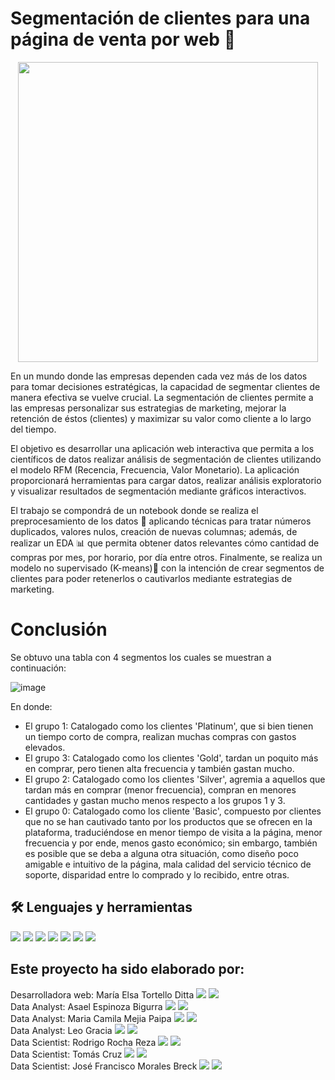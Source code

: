 # Segmentación de clientes para una página de venta por web 🛒

<div id="header" align="center">
  <img decoding="async" src="https://media.giphy.com/media/3oKIPa2TdahY8LAAxy/giphy.gif" width="480"/>
</div>


En un mundo donde las empresas dependen cada vez más de los datos para tomar decisiones estratégicas, la capacidad de segmentar clientes de manera efectiva se vuelve crucial. La segmentación de clientes permite a las empresas personalizar sus estrategias de marketing, mejorar la retención de éstos (clientes) y maximizar su valor como cliente a lo largo del tiempo.

El objetivo es desarrollar una aplicación web interactiva que permita a los científicos de datos realizar análisis de segmentación de clientes utilizando el modelo RFM (Recencia, Frecuencia, Valor Monetario). La aplicación proporcionará herramientas para cargar datos, realizar análisis exploratorio y visualizar resultados de segmentación mediante gráficos interactivos.

El trabajo se compondrá de un notebook donde se realiza el preprocesamiento de los datos 🧰 aplicando técnicas para tratar números duplicados, valores nulos, creación de nuevas columnas; además, de realizar un EDA 📊 que permita obtener datos relevantes cómo cantidad de compras por mes, por horario, por día entre otros. Finalmente, se realiza un modelo no supervisado (K-means)🤖 con la intención de crear segmentos de clientes para poder retenerlos o cautivarlos mediante estrategias de marketing.

# Conclusión 
Se obtuvo una tabla con 4 segmentos los cuales se muestran a continuación:

![image](https://github.com/MaElmoon39/RetailSaviors/assets/132926660/6deffac4-3e43-4af4-af65-896347835822)

En donde:
* El grupo 1: Catalogado como los clientes 'Platinum', que si bien tienen un tiempo corto de compra, realizan muchas compras con gastos elevados.
* El grupo 3: Catalogado como los clientes 'Gold', tardan un poquito más en comprar, pero tienen alta frecuencia y también gastan mucho.
* El grupo 2: Catalogado como los clientes 'Silver', agremia a aquellos que tardan más en comprar (menor frecuencia), compran en menores cantidades y gastan mucho menos respecto a los grupos 1 y 3.
* El grupo 0: Catalogado como los cliente 'Basic', compuesto por clientes que no se han cautivado tanto por los productos que se ofrecen en la plataforma, traduciéndose en menor tiempo de visita a la página, menor frecuencia y por ende, menos gasto económico; sin embargo, también es posible que se deba a alguna otra situación, como diseño poco amigable e intuitivo de la página, mala calidad del servicio técnico de soporte, disparidad entre lo comprado y lo recibido, entre otras.

## 🛠️ Lenguajes y herramientas 
<img src = "https://img.shields.io/badge/Jupyter-F37626.svg?&style=for-the-badge&logo=Jupyter&logoColor=white"> <img src="https://img.shields.io/badge/Python-FFD43B?style=for-the-badge&logo=python&logoColor=blue" /> <img src ="https://img.shields.io/badge/scikit_learn-F7931E?style=for-the-badge&logo=scikit-learn&logoColor=white" /> <img src= "https://img.shields.io/badge/Pandas-2C2D72?style=for-the-badge&logo=pandas&logoColor=white"/> <img src ="https://img.shields.io/badge/JavaScript-323330?style=for-the-badge&logo=javascript&logoColor=F7DF1E" /> <img src ="https://img.shields.io/badge/HTML5-E34F26?style=for-the-badge&logo=html5&logoColor=white" />  <img src ="https://img.shields.io/badge/CSS3-1572B6?style=for-the-badge&logo=css3&logoColor=white" />



## Este proyecto ha sido elaborado por:
Desarrolladora web: María Elsa Tortello Ditta [![](https://img.shields.io/badge/GitHub-100000?style=for-the-badge&logo=github&logoColor=white)](https://github.com/MaElmoon39) [![](https://img.shields.io/badge/LinkedIn-0077B5?style=for-the-badge&logo=linkedin&logoColor=white)]()   
Data Analyst: Asael Espinoza Bigurra [![](https://img.shields.io/badge/GitHub-100000?style=for-the-badge&logo=github&logoColor=white)](https://github.com/AsaelEB) [![](https://img.shields.io/badge/LinkedIn-0077B5?style=for-the-badge&logo=linkedin&logoColor=white)]()   
Data Analyst: Maria Camila Mejia Paipa [![](https://img.shields.io/badge/GitHub-100000?style=for-the-badge&logo=github&logoColor=white)]( https://github.com/jhonsamuel10) [![](https://img.shields.io/badge/LinkedIn-0077B5?style=for-the-badge&logo=linkedin&logoColor=white)](https://www.linkedin.com/in/maria-mejia-p/)   
Data Analyst: Leo Gracia [![](https://img.shields.io/badge/GitHub-100000?style=for-the-badge&logo=github&logoColor=white)]() [![](https://img.shields.io/badge/LinkedIn-0077B5?style=for-the-badge&logo=linkedin&logoColor=white)]()   
Data Scientist: Rodrigo Rocha Reza [![](https://img.shields.io/badge/GitHub-100000?style=for-the-badge&logo=github&logoColor=white)](https://github.com/Rochazoso) [![](https://img.shields.io/badge/LinkedIn-0077B5?style=for-the-badge&logo=linkedin&logoColor=white)](www.linkedin.com/in/rodrigo-rocha-reza-00442115b)   
Data Scientist: Tomás Cruz [![](https://img.shields.io/badge/GitHub-100000?style=for-the-badge&logo=github&logoColor=white)]() [![](https://img.shields.io/badge/LinkedIn-0077B5?style=for-the-badge&logo=linkedin&logoColor=white)]()   
Data Scientist: José Francisco Morales Breck [![](https://img.shields.io/badge/GitHub-100000?style=for-the-badge&logo=github&logoColor=white)](https://github.com/jFcomb/) [![](https://img.shields.io/badge/LinkedIn-0077B5?style=for-the-badge&logo=linkedin&logoColor=white)](https://www.linkedin.com/in/jfcomb/)   


